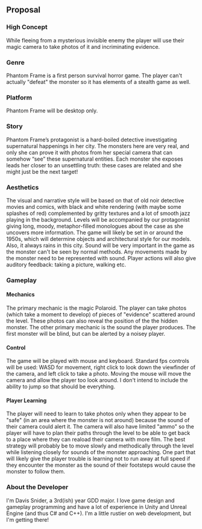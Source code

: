 ## Proposal

### High Concept

While fleeing from a mysterious invisible enemy the player will use their magic camera to take photos of it and incriminating evidence.

### Genre

Phantom Frame is a first person survival horror game. The player can't actually "defeat" the monster so it has elements of a stealth game as well.

### Platform

Phantom Frame will be desktop only.

### Story

Phantom Frame’s protagonist is a hard-boiled detective investigating supernatural happenings in her city. The monsters here are very real, and only she can prove it with photos from her special camera that can somehow “see” these supernatural entities. Each monster she exposes leads her closer to an unsettling truth: these cases are related and she might just be the next target!

### Aesthetics

The visual and narrative style will be based on that of old noir detective movies and comics, with black and white rendering (with maybe some splashes of red) complemented by gritty textures and a lot of smooth jazz playing in the background. Levels will be accompanied by our protagonist giving long, moody, metaphor-filled monologues about the case as she uncovers more information. The game will likely be set in or around the 1950s, which will determine objects and architectural style for our models. Also, it always rains in this city. Sound will be very important in the game as the monster can't be seen by normal methods. Any movements made by the monster need to be represented with sound. Player actions will also give auditory feedback: taking a picture, walking etc.

### Gameplay

#### Mechanics

The primary mechanic is the magic Polaroid. The player can take photos (which take a moment to develop) of pieces of "evidence" scattered around the level. These photos can also reveal the position of the the hidden monster. The other primary mechanic is the sound the player produces. The first monster will be blind, but can be alerted by a noisey player.

#### Control

The game will be played with mouse and keyboard. Standard fps controls will be used: WASD for movement, right click to look down the viewfinder of the camera, and left click to take a photo. Moving the mouse will move the camera and allow the player too look around. I don't intend to include the ability to jump so that should be everything.

#### Player Learning

The player will need to learn to take photos only when they appear to be "safe" (in an area where the monster is not around) because the sound of their camera could alert it. The camera will also have limited "ammo" so the player will have to plan their paths through the level to be able to get back to a place where they can reaload their camera with more film. The best strategy will probably be to move slowly and methodically through the level while listening closely for sounds of the monster approaching. One part that will likely give the player trouble is learning not to run away at full speed if they encounter the monster as the sound of their footsteps would cause the monster to follow them.

### About the Developer

I'm Davis Snider, a 3rd(ish) year GDD major. I love game design and gameplay programming and have a lot of experience in Unity and Unreal Engine (and thus C# and C++). I'm a little rustier on web development, but I'm getting there!